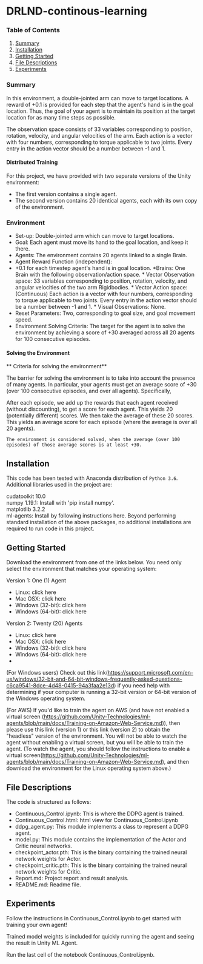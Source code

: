 # DRLND-continous-learning

### Table of Contents

1. [Summary](#summary)
2. [Installation](#installation)
3. [Getting Started](#GettingStarted)
4. [File Descriptions](#files)
5. [Experiments](#experiments)

### Summary <a name="summary"></a>

In this environment, a double-jointed arm can move to target locations. A reward of +0.1 is provided for each step that the agent's hand is in the goal location. Thus, the goal of your agent is to maintain its position at the target location for as many time steps as possible.

The observation space consists of 33 variables corresponding to position, rotation, velocity, and angular velocities of the arm. Each action is a vector with four numbers, corresponding to torque applicable to two joints. Every entry in the action vector should be a number between -1 and 1.

#### Distributed Training

For this project, we have provided with two separate versions of the Unity environment:

* The first version contains a single agent.
* The second version contains 20 identical agents, each with its own copy of the environment.


### Environment <a name="Environment"></a>

* Set-up: Double-jointed arm which can move to target locations.
* Goal: Each agent must move its hand to the goal location, and keep it there.
* Agents: The environment contains 20 agents linked to a single Brain.
* Agent Reward Function (independent):
* +0.1 for each timestep agent's hand is in goal location.
*Brains: One Brain with the following observation/action space.
         * Vector Observation space: 33 variables corresponding to position, rotation, velocity, and angular velocities of the two arm Rigidbodies.
         * Vector Action space: (Continuous) Each action is a vector with four numbers, corresponding to torque applicable to two joints. 
           Every entry in the action vector should be a number between -1 and 1.
         * Visual Observations: None.
* Reset Parameters: Two, corresponding to goal size, and goal movement speed.
* Environment Solving Criteria: The target for the agent is to solve the environment by achieving a score of +30 averaged across all 20 agents for 100 consecutive episodes.

#### Solving the Environment
** Criteria for solving the environment** 

The barrier for solving the environment is to take into account the presence of many agents. In particular, your agents must get an average score of +30 (over 100 consecutive episodes, and over all agents). Specifically,

After each episode, we add up the rewards that each agent received (without discounting), to get a score for each agent. This yields 20 (potentially different) scores. We then take the average of these 20 scores.
This yields an average score for each episode (where the average is over all 20 agents).

`The environment is considered solved, when the average (over 100 episodes) of those average scores is at least +30.`


## Installation <a name="installation"></a>

This code has been tested with Anaconda distribution of `Python 3.6`. Additional libraries used in the project are: 

cudatoolkit 10.0<br>
numpy 1.19.1: Install with 'pip install numpy'. <br> 
matplotlib 3.2.2<br>
ml-agents: Install by following instructions here.
Beyond performing standard installation of the above packages, no additional installations are required to run code in this project.

## Getting Started <a name="Getting Started"></a>


Download the environment from one of the links below. You need only select the environment that matches your operating system:

Version 1: One (1) Agent

* Linux: click here
* Mac OSX: click here
* Windows (32-bit): click here
* Windows (64-bit): click here

Version 2: Twenty (20) Agents

* Linux: click here
* Mac OSX: click here
* Windows (32-bit): click here
* Windows (64-bit): click here
* 
(For Windows users) Check out this link(https://support.microsoft.com/en-us/windows/32-bit-and-64-bit-windows-frequently-asked-questions-c6ca9541-8dce-4d48-0415-94a3faa2e13d) if you need help with determining if your computer is running a 32-bit version or 64-bit version of the Windows operating system.

(For AWS) If you'd like to train the agent on AWS (and have not enabled a virtual screen (https://github.com/Unity-Technologies/ml-agents/blob/main/docs/Training-on-Amazon-Web-Service.md)), then please use this link (version 1) or this link (version 2) to obtain the "headless" version of the environment. You will not be able to watch the agent without enabling a virtual screen, but you will be able to train the agent. (To watch the agent, you should follow the instructions to enable a virtual screen(https://github.com/Unity-Technologies/ml-agents/blob/main/docs/Training-on-Amazon-Web-Service.md), and then download the environment for the Linux operating system above.)

## File Descriptions <a name="files"></a>

The code is structured as follows:

* Continuous_Control.ipynb: This is where the DDPG agent is trained.
* Continuous_Control.html: html view for Continuous_Control.ipynb
* ddpg_agent.py: This module implements a class to represent a DDPG agent.
* model.py: This module contains the implementation of the Actor and Critic neural networks.
* checkpoint_actor.pth: This is the binary containing the trained neural network weights for Actor.
* checkpoint_critic.pth: This is the binary containing the trained neural network weights for Critic.
* Report.md: Project report and result analysis.
* README.md: Readme file.


## Experiments <a name="experiments"></a>

Follow the instructions in Continuous_Control.ipynb to get started with training your own agent!

Trained model weights is included for quickly running the agent and seeing the result in Unity ML Agent.

Run the last cell of the notebook Continuous_Control.ipynb.



